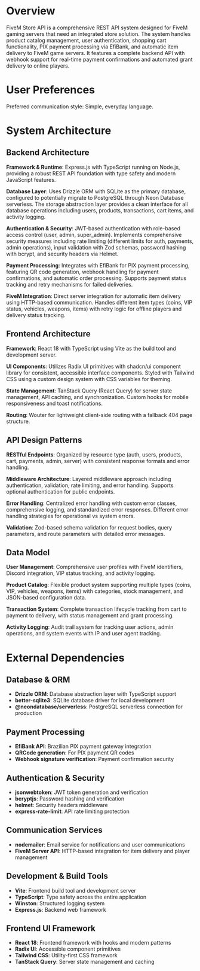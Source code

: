 # Overview

FiveM Store API is a comprehensive REST API system designed for FiveM gaming servers that need an integrated store solution. The system handles product catalog management, user authentication, shopping cart functionality, PIX payment processing via EfiBank, and automatic item delivery to FiveM game servers. It features a complete backend API with webhook support for real-time payment confirmations and automated grant delivery to online players.

# User Preferences

Preferred communication style: Simple, everyday language.

# System Architecture

## Backend Architecture

**Framework & Runtime**: Express.js with TypeScript running on Node.js, providing a robust REST API foundation with type safety and modern JavaScript features.

**Database Layer**: Uses Drizzle ORM with SQLite as the primary database, configured to potentially migrate to PostgreSQL through Neon Database serverless. The storage abstraction layer provides a clean interface for all database operations including users, products, transactions, cart items, and activity logging.

**Authentication & Security**: JWT-based authentication with role-based access control (user, admin, super_admin). Implements comprehensive security measures including rate limiting (different limits for auth, payments, admin operations), input validation with Zod schemas, password hashing with bcrypt, and security headers via Helmet.

**Payment Processing**: Integrates with EfiBank for PIX payment processing, featuring QR code generation, webhook handling for payment confirmations, and automatic order processing. Supports payment status tracking and retry mechanisms for failed deliveries.

**FiveM Integration**: Direct server integration for automatic item delivery using HTTP-based communication. Handles different item types (coins, VIP status, vehicles, weapons, items) with retry logic for offline players and delivery status tracking.

## Frontend Architecture

**Framework**: React 18 with TypeScript using Vite as the build tool and development server.

**UI Components**: Utilizes Radix UI primitives with shadcn/ui component library for consistent, accessible interface components. Styled with Tailwind CSS using a custom design system with CSS variables for theming.

**State Management**: TanStack Query (React Query) for server state management, API caching, and synchronization. Custom hooks for mobile responsiveness and toast notifications.

**Routing**: Wouter for lightweight client-side routing with a fallback 404 page structure.

## API Design Patterns

**RESTful Endpoints**: Organized by resource type (auth, users, products, cart, payments, admin, server) with consistent response formats and error handling.

**Middleware Architecture**: Layered middleware approach including authentication, validation, rate limiting, and error handling. Supports optional authentication for public endpoints.

**Error Handling**: Centralized error handling with custom error classes, comprehensive logging, and standardized error responses. Different error handling strategies for operational vs system errors.

**Validation**: Zod-based schema validation for request bodies, query parameters, and route parameters with detailed error messages.

## Data Model

**User Management**: Comprehensive user profiles with FiveM identifiers, Discord integration, VIP status tracking, and activity logging.

**Product Catalog**: Flexible product system supporting multiple types (coins, VIP, vehicles, weapons, items) with categories, stock management, and JSON-based configuration data.

**Transaction System**: Complete transaction lifecycle tracking from cart to payment to delivery, with status management and grant processing.

**Activity Logging**: Audit trail system for tracking user actions, admin operations, and system events with IP and user agent tracking.

# External Dependencies

## Database & ORM
- **Drizzle ORM**: Database abstraction layer with TypeScript support
- **better-sqlite3**: SQLite database driver for local development
- **@neondatabase/serverless**: PostgreSQL serverless connection for production

## Payment Processing
- **EfiBank API**: Brazilian PIX payment gateway integration
- **QRCode generation**: For PIX payment QR codes
- **Webhook signature verification**: Payment confirmation security

## Authentication & Security
- **jsonwebtoken**: JWT token generation and verification
- **bcryptjs**: Password hashing and verification
- **helmet**: Security headers middleware
- **express-rate-limit**: API rate limiting protection

## Communication Services
- **nodemailer**: Email service for notifications and user communications
- **FiveM Server API**: HTTP-based integration for item delivery and player management

## Development & Build Tools
- **Vite**: Frontend build tool and development server
- **TypeScript**: Type safety across the entire application
- **Winston**: Structured logging system
- **Express.js**: Backend web framework

## Frontend UI Framework
- **React 18**: Frontend framework with hooks and modern patterns
- **Radix UI**: Accessible component primitives
- **Tailwind CSS**: Utility-first CSS framework
- **TanStack Query**: Server state management and caching